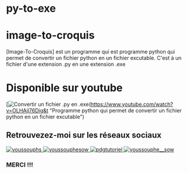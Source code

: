 # py-to-exe

# image-to-croquis
[Image-To-Croquis] est un programme qui est programme python qui permet de convertir un fichier python en un fichier excutable. C'est à un fichier d'une extension .py en une extension .exe

# Disponible sur youtube

[![Convertir un fichier .py en .exe](https://img.youtube.com/vi/OLHAjl76Dig&t/0.jpg)(https://www.youtube.com/watch?v=OLHAjl76Dig&t "Programme python qui permet de convertir un fichier python en un fichier excutable")

## Retrouvezez-moi sur les réseaux sociaux 
<p align="left">
  <a href="https://twitter.com/youssouphs" target="blank">
    <img src="https://img.shields.io/twitter/follow/youssouphs?logo=twitter&style=for-the-badge" alt="youssouphs" />
  </a>
  <a href="https://linkedin.com/youssouphesow" target="blank">
    <img src="https://img.shields.io/badge/LinkedIn-0077B5?style=for-the-badge&logo=linkedin&logoColor=white" alt="youssouphesow" />
  </a>
  <a href="https://youtube.com/pdgtutoriel" target="blank">
    <img src="https://img.shields.io/badge/Youtube-E4405F?style=for-the-badge&logo=youtube&logoColor=white" alt="pdgtutoriel" />
  </a>
  <a href="https://instagram.com/youssouphe__sow" target="blank">
    <img src="https://img.shields.io/badge/Instagram-E4405F?style=for-the-badge&logo=instagram&logoColor=white" alt="youssouphe__sow" />
  </a>
</p>


### MERCI !!!
